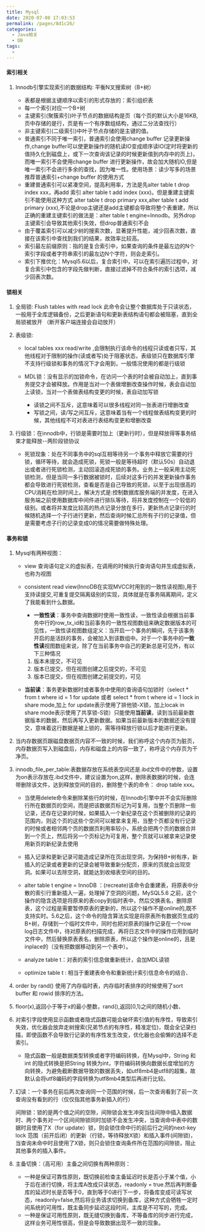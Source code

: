 ```yaml
---
title: Mysql
date: 2020-07-08 17:03:53
permalink: /pages/8d1c26/
categories: 
  - Java相关
  - DB
tags: 
  - 
---
```

#### 索引相关 ####

1. Innodb引擎实现索引的数据结构: 平衡N叉搜索树（B+树）

   * 表都是根据主键顺序以索引的形式存放的：索引组织表
   * 每一个索引对应一个B+树
   * 主键索引(聚簇索引)叶子节点的数据结构是页（每个页的默认大小是16KB,页中存储的是行，页是有一个有序数组结构，通过二分法查找行）
   * 非主键索引(二级索引)中叶子节点存储的是主键的值。
   
   <!-- more --> 

   * 普通索引不同于唯一索引，普通索引会使用change buffer 记录更新操作,change buffer可以使更新操作的随机读IO变成顺序读IO(定时将更新的值持久化到磁盘上，或下一次查询该记录的时候更新值到内存中的页上)，而唯一索引不会使用change buffer 进行更新操作，故会加大随机IO,但是唯一索引不会进行多余的查找，因为唯一性。使用场景：读少写多的场景推荐普通索引+change buffer 的使用方式
   * 重建普通索引可以紧凑空间，提高利用率，方法是先alter table  t drop index xxx，再add 索引 alter table t add index (xxx)。但是重建主键索引不能使用这种方式 alter table t drop primary xxx,alter table t add primary (xxx),不论是drop主键还是add主键都会导致将整个表重建，所以正确的重建主键索引的做法是：alter table t engine=Innodb。另外drop主键索引会导致其他索引失效，但drop普通索引不会
   * 由于覆盖索引可以减少树的搜索次数，显著提升性能，减少回表次数，直接在该索引中查找到我们的结果，故效率比较高。
   * 索引最左前缀原则：指的是复合索引中，如果查询的条件是最左边的N个索引字段或者字符串索引的最左边N个字符，则会走索引。
   * 索引下推优化：Mysql5.6以后，复合索引中，可以在索引遍历过程中，对复合索引中包含的字段先做判断，直接过滤掉不符合条件的索引选项，减少回表次数。

#### 锁相关 ####

1. 全局锁: Flush tables with read lock 此命令会让整个数据库处于只读状态，一般用于全库逻辑备份，之后更新语句和更新表结构语句都会被阻塞，直到全局锁被放开 （断开客户端连接会自动放开）

2. 表级锁:

   * local tables xxx read/write ,会限制执行该命令的线程只读或者只写，其他线程对于限制的操作(读或者写)处于阻塞状态，表级锁只在数据库引擎不支持行级锁和事务的情况下才会用到，一般情况使用的都是行级锁

   * MDL锁：没有显示的加锁命令，在访问一个表的时会被自动加上，直到事务提交才会被释放。作用是当对一个表做增删改查操作时候，表会自动加上读锁，当对一个表做表结构变更的时候，表自动加写锁
     * 读锁之间不互斥，这意味着可以很多线程对同一张表进行增删改查
     * 写锁之间，读/写之间互斥，这意味着当有一个线程做表结构变更的时候，其他线程不可对表进行表结构变更和增删改查

3. 行级锁：在innodb中，行锁是需要时加上（更新行时），但是释放得等事务结束才能释放--两阶段锁协议

   * 死锁现象：处在不同事务中的sql互相等待另一个事务中释放它需要的行锁，循环等待，就会造成死锁，死锁一般是等待超时（默认50s）自动退出或者进行死锁检测，主动回滚造成死锁的事务。业务上一般采用主动死锁检测，但是当同一多行数据被锁时，后续对这多行的并发更新操作事务都会导致进行死锁检测，查看是否是自己导致的死锁，以至于出现很高的CPU消耗在检测时间上。解决方式是:控制数据库服务端的并发度，在进入服务端之前使用数据库中间件进行排队等待，将并发度控制在一个较低的级别。或者将并发度比较高的热点记录分放在多行，更新热点记录行的时候随机选择一个子行进行更新，然后查询时候汇总所有子行的记录值，但是需要考虑子行的记录变成0的情况需要做特殊处理。

#### 事务和锁 ####

1. Mysql有两种视图：

   * view 查询语句定义的虚拟表，在调用的时候执行查询语句并生成虚拟表，也称为视图

   * consistent read view(InnoDB在实现MVCC时用到的一致性读视图),用于支持读提交,可重复提交隔离级别的实现，具体就是在事务隔离期间，定义了我能看到什么数据。

     * **一致性读**：事务中查询数据时使用一致性读，一致性读会根据当前事务中行的row_tx_id和当前事务的一致性视图数组来确定数据版本的可见性，一致性读视图数组定义：当开启一个事务的瞬间，先于该事务开启的是活跃的事务，会被加入到该数组中。对于一个事务中的**一致性读**视图数组来说，除了在当前事务中自己的更新总是可见外，有以下三种情况

     1. 版本未提交，不可见
     2. 版本已提交，但在视图创建之后提交的，不可见
     3. 版本已提交，但在视图创建之前提交的，可见

   * **当前读**：事务更新数据时或者事务中使用的查询语句加锁时（select * from t where id = 1 for update  或者 select * from t where id = 1 lock in share mode,加上 for update表示使用了排他锁-X锁，加上locak in share mode表示使用了共享锁-S锁）只能使用**当前读**，读到当前最新数据版本的数据，然后再写入更新数据。如果当前最新版本的数据还没有提交，意味着这行数据是被上锁的，需等待释放行锁以后才能进行更新。

2. 当内存数据页跟磁盘数据页内容不一致的时候，我们称呼这个内存页为脏页，内存数据页写入到磁盘后，内存和磁盘上的内容一致了，称呼这个内存页为干净页。

3. innodb_file_per_table:表数据存放在系统表空间还是.ibd文件中的参数，设置为on表示存放在.ibd文件中，建议设置为on,这样，删除表数据的时候，会连带删除该文件，达到释放空间的目的，删除整个表的命令： drop table xxx。

   * 当使用delete命令来删除某些行的时候，在Innodb引擎中并不会实际删除行所在数据页的空间，而是把该数据页标记为可复用，当整个页删除一些记录，还存在记录的时候，如果插入一个新纪录在这个页被删除的记录的范围内，则这个页的这些个空间可以被拿来复用，当整个页都没有行记录的时候或者相邻两个页的数据页利用率较小，系统会把两个页的数据合并到一个页上，然后将另一个页标记为可复用，整个页就可以被拿来记录使用新页的新纪录去使用

   * 插入记录和更新记录可能造成记录所在页出现空洞，为保持B+树有序，新插入的记录或者更新的记录会被导致重新分配页，原来的页就会出现空洞。如果可以去除空洞，就能达到收缩表空间的目的。
   * alter table t engine = InnoDB ：(recreate)该命令会重建表，将原表中分散的索引行重新插入一遍，处理掉了空洞的问题，MySQL5.6 之前，这个操作的隐含选项是将原来的表copy到临时表中，然后交换表名，删除原表，这个过程是需要暂停原表的更新的，所以这个操作不是online的,既不支持实时。5.6之后，这个命令的隐含算法实现是将原表所有数据页生成的B+树，存储到一个临时文件中，同时也把对原表的操作记录在一个row log日志文件中，待对原表的扫描完成，再将日志文件中的操作应用到临时文件中，然后替换原表表名，删除原表，所以这个操作是online的，且是inplace的（没有把数据移动到另一个表中）。
   * analyze table t：对表的索引信息做重新统计，会加MDL读锁
   * optimize table t : 相当于重建表命令和重新统计索引信息命令的结合、

   

4. order by rand() 使用了内存临时表，内存临时表排序的时候使用了sort buffer 和 rowid 排序的方法。

5. floor(x),返回小于等于x的最小整数，rand(),返回[0,1)之间的随机小数、

6. 对索引字段使用显示函数或者隐式函数可能会破坏索引值的有序性，导致索引失效，优化器会放弃走树搜索(兄弟节点的有序性，精准定位)，既会全记录扫描，即使函数不会导致行记录的有序性发生改变，优化器也会偷懒的选择不走索引。

   * 隐式函数一般是数据类型转换或者字符编码转换，在Mysql中，String 和 int 的隐式转换是把String 转换为int，字符编码转换向数据长度增加的方向转换，为避免截断数据导致的数据丢失，如utf8mb4是utf8的超集，故默认会将utf8编码的字段转换为utf8mb4类型后再进行比较。

7. 幻读：一个事务在前后两次查询同一个范围的时候，后一次查询看到了前一次查询没有看到的行（仅仅指其他事务新插入的行）

   间隙锁：锁的是两个值之间的空隙，间隙锁会发生冲突当往间隙中插入数据时、两个事务对一个区间间隙锁同时加锁不会发生冲突，当查询命中表中的数据时且使用了X（for update）锁，则会锁住命中行的前后行之间的next-key lock 范围（前开后闭）的更新（行锁，等待释放X锁）和插入事件(间隙锁)，当查询未命中时且使用了X锁，则只会锁住查询条件所在范围的间隙锁，阻止其他事务的插入事件。
   
8. 主备切换：（高可用）主备之间切换有两种原则：

   * 一种是保证可靠性原则，既切换前检查主备延迟时长是否小于某个值，小于后在进行切换，将主库A改成只读状态，readonly = true.然后再判断备库的延迟时长是否等于0，直到等于0进行下一步，将备库变成可读写状态，readonly=false,然后将业务请求切换到备库，这种方式会牺牲一定时间系统的可用性，既主备同步延迟这段时间，主库是不可写的，完成。
   * 一种是保证可用性原则，既无缝切换到备库，不等备库的同步进行完成，这样业务可用性很高，但是会导致数据出现不一致的现象。